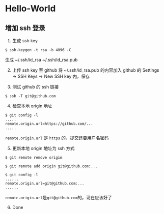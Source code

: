 # Hello-World

## 增加 ssh 登录
1. 生成 ssh key
  ```
  $ ssh-keygen -t rsa -b 4096 -C
  ```
  生成 
  ~/.ssh/id_rsa
  ~/.ssh/id_rsa.pub

2. 上传 ssh key 至 github
  将 ~/.ssh/id_rsa.pub 的内容加入 github 的 Settings -> SSH Keys -> New SSH key 内，保存

3. 测试 github 的 ssh 链接
  ```
  $ ssh -T git@github.com
  ```

4. 检查本地 origin 地址
  ```
  $ git config -l
  .....
  remote.origin.url=https://github.com/...
  .....
  ```
  ``remote.origin.url`` 是 ``https`` 的，提交还要用户名密码

5. 更新本地 origin 地址为 ssh 方式
  ```
  $ git remote remove origin

  $ git remote add origin git@github.com:...

  $ git config -l
  ......
  remote.origin.url=git@github.com:...
  ......
  ```
  ``remote.origin.url``是``git@github.com``的，现在应该好了

6. Done


